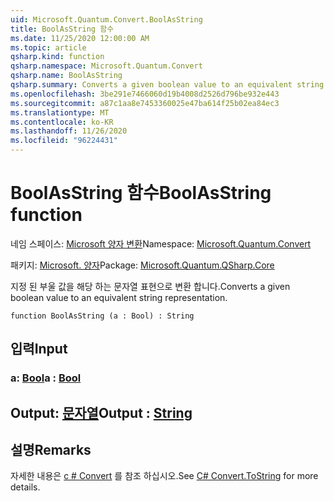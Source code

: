 ```yaml
---
uid: Microsoft.Quantum.Convert.BoolAsString
title: BoolAsString 함수
ms.date: 11/25/2020 12:00:00 AM
ms.topic: article
qsharp.kind: function
qsharp.namespace: Microsoft.Quantum.Convert
qsharp.name: BoolAsString
qsharp.summary: Converts a given boolean value to an equivalent string representation.
ms.openlocfilehash: 3be291e7466060d19b4008d2526d796be932e443
ms.sourcegitcommit: a87c1aa8e7453360025e47ba614f25b02ea84ec3
ms.translationtype: MT
ms.contentlocale: ko-KR
ms.lasthandoff: 11/26/2020
ms.locfileid: "96224431"
---
```

# <a name="boolasstring-function"></a><span data-ttu-id="f70fd-102">BoolAsString 함수</span><span class="sxs-lookup"><span data-stu-id="f70fd-102">BoolAsString function</span></span>

<span data-ttu-id="f70fd-103">네임 스페이스: [Microsoft 양자 변환](xref:Microsoft.Quantum.Convert)</span><span class="sxs-lookup"><span data-stu-id="f70fd-103">Namespace: [Microsoft.Quantum.Convert](xref:Microsoft.Quantum.Convert)</span></span>

<span data-ttu-id="f70fd-104">패키지: [Microsoft. 양자](https://nuget.org/packages/Microsoft.Quantum.QSharp.Core)</span><span class="sxs-lookup"><span data-stu-id="f70fd-104">Package: [Microsoft.Quantum.QSharp.Core](https://nuget.org/packages/Microsoft.Quantum.QSharp.Core)</span></span>


<span data-ttu-id="f70fd-105">지정 된 부울 값을 해당 하는 문자열 표현으로 변환 합니다.</span><span class="sxs-lookup"><span data-stu-id="f70fd-105">Converts a given boolean value to an equivalent string representation.</span></span>

```qsharp
function BoolAsString (a : Bool) : String
```


## <a name="input"></a><span data-ttu-id="f70fd-106">입력</span><span class="sxs-lookup"><span data-stu-id="f70fd-106">Input</span></span>

### <a name="a--bool"></a><span data-ttu-id="f70fd-107">a: [Bool](xref:microsoft.quantum.lang-ref.bool)</span><span class="sxs-lookup"><span data-stu-id="f70fd-107">a : [Bool](xref:microsoft.quantum.lang-ref.bool)</span></span>





## <a name="output--string"></a><span data-ttu-id="f70fd-108">Output: [문자열](xref:microsoft.quantum.lang-ref.string)</span><span class="sxs-lookup"><span data-stu-id="f70fd-108">Output : [String](xref:microsoft.quantum.lang-ref.string)</span></span>



## <a name="remarks"></a><span data-ttu-id="f70fd-109">설명</span><span class="sxs-lookup"><span data-stu-id="f70fd-109">Remarks</span></span>

<span data-ttu-id="f70fd-110">자세한 내용은 [c # Convert](https://docs.microsoft.com/dotnet/api/system.convert.tostring?view=netframework-4.7.1#System_Convert_ToString_System_Boolean_) 를 참조 하십시오.</span><span class="sxs-lookup"><span data-stu-id="f70fd-110">See [C# Convert.ToString](https://docs.microsoft.com/dotnet/api/system.convert.tostring?view=netframework-4.7.1#System_Convert_ToString_System_Boolean_) for more details.</span></span>